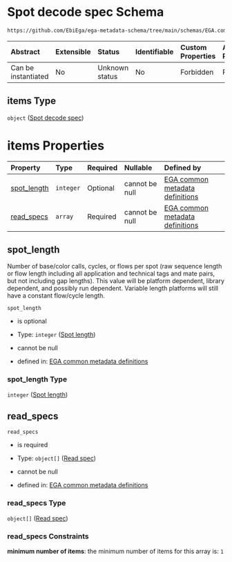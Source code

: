 # Spot decode spec Schema

```txt
https://github.com/EbiEga/ega-metadata-schema/tree/main/schemas/EGA.common-definitions.json#/definitions/spot_descriptor/items
```



| Abstract            | Extensible | Status         | Identifiable | Custom Properties | Additional Properties | Access Restrictions | Defined In                                                                                |
| :------------------ | :--------- | :------------- | :----------- | :---------------- | :-------------------- | :------------------ | :---------------------------------------------------------------------------------------- |
| Can be instantiated | No         | Unknown status | No           | Forbidden         | Forbidden             | none                | [EGA.common-definitions.json*](../out/EGA.common-definitions.json "open original schema") |

## items Type

`object` ([Spot decode spec](ega-12-definitions-spot-descriptor-spot-decode-spec.md))

# items Properties

| Property                    | Type      | Required | Nullable       | Defined by                                                                                                                                                                                                                                                               |
| :-------------------------- | :-------- | :------- | :------------- | :----------------------------------------------------------------------------------------------------------------------------------------------------------------------------------------------------------------------------------------------------------------------- |
| [spot_length](#spot_length) | `integer` | Optional | cannot be null | [EGA common metadata definitions](ega-12-definitions-spot-descriptor-spot-decode-spec-properties-spot-length.md "https://github.com/EbiEga/ega-metadata-schema/tree/main/schemas/EGA.common-definitions.json#/definitions/spot_descriptor/items/properties/spot_length") |
| [read_specs](#read_specs)   | `array`   | Required | cannot be null | [EGA common metadata definitions](ega-12-definitions-spot-descriptor-spot-decode-spec-properties-read-specs.md "https://github.com/EbiEga/ega-metadata-schema/tree/main/schemas/EGA.common-definitions.json#/definitions/spot_descriptor/items/properties/read_specs")   |

## spot_length

Number of base/color calls, cycles, or flows per spot (raw sequence length or flow length including all application and technical tags and mate pairs, but not including gap lengths). This value will be platform dependent, library dependent, and possibly run dependent. Variable length platforms will still have a constant flow/cycle length.

`spot_length`

*   is optional

*   Type: `integer` ([Spot length](ega-12-definitions-spot-descriptor-spot-decode-spec-properties-spot-length.md))

*   cannot be null

*   defined in: [EGA common metadata definitions](ega-12-definitions-spot-descriptor-spot-decode-spec-properties-spot-length.md "https://github.com/EbiEga/ega-metadata-schema/tree/main/schemas/EGA.common-definitions.json#/definitions/spot_descriptor/items/properties/spot_length")

### spot_length Type

`integer` ([Spot length](ega-12-definitions-spot-descriptor-spot-decode-spec-properties-spot-length.md))

## read_specs



`read_specs`

*   is required

*   Type: `object[]` ([Read spec](ega-12-definitions-spot-descriptor-spot-decode-spec-properties-read-specs-read-spec.md))

*   cannot be null

*   defined in: [EGA common metadata definitions](ega-12-definitions-spot-descriptor-spot-decode-spec-properties-read-specs.md "https://github.com/EbiEga/ega-metadata-schema/tree/main/schemas/EGA.common-definitions.json#/definitions/spot_descriptor/items/properties/read_specs")

### read_specs Type

`object[]` ([Read spec](ega-12-definitions-spot-descriptor-spot-decode-spec-properties-read-specs-read-spec.md))

### read_specs Constraints

**minimum number of items**: the minimum number of items for this array is: `1`

